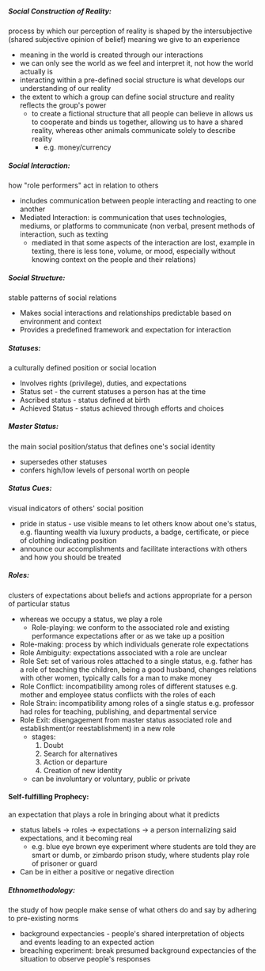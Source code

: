 ##### Social Construction of Reality: 
process by which our perception of reality is shaped by the intersubjective (shared subjective opinion of belief) meaning we give to an experience
- meaning in the world is created through our interactions
- we can only see the world as we feel and interpret it, not how the world actually is
- interacting within a pre-defined social structure is what develops our understanding of our reality
- the extent to which a group can define social structure and reality reflects the group's power
	- to create a fictional structure that all people can believe in allows us to cooperate and binds us together, allowing us to have a shared reality, whereas other animals communicate solely to describe reality
		- e.g. money/currency

##### Social Interaction: 
how "role performers" act in relation to others
- includes communication between people interacting and reacting to one another
- Mediated Interaction: is communication that uses technologies, mediums, or platforms to communicate (non verbal, present methods of interaction, such as texting
	- mediated in that some aspects of the interaction are lost, example in texting, there is less tone, volume, or mood, especially without knowing context on the people and their relations)

##### Social Structure:
stable patterns of social relations
- Makes social interactions and relationships predictable based on environment and context
- Provides a predefined framework and expectation for interaction

##### Statuses:
a culturally defined position or social location
- Involves rights (privilege), duties, and expectations
- Status set - the current statuses a person has at the time
- Ascribed status - status defined at birth
- Achieved Status - status achieved through efforts and choices

##### Master Status:
the main social position/status that defines one's social identity
- supersedes other statuses
- confers high/low levels of personal worth on people

##### Status Cues:
visual indicators of others' social position
- pride in status - use visible means to let others know about one's status, e.g. flaunting wealth via luxury products, a badge, certificate, or piece of clothing indicating position
- announce our accomplishments and facilitate interactions with others and how you should be treated

##### Roles:
clusters of expectations about beliefs and actions appropriate for a person of particular status
- whereas we occupy a status, we play a role
	- Role-playing: we conform to the associated role and existing performance expectations after or as we take up a position
- Role-making: process by which individuals generate role expectations
- Role Ambiguity: expectations associated with a role are unclear
- Role Set: set of various roles attached to a single status, e.g. father has a role of teaching the children, being a good husband, changes relations with other women, typically calls for a man to make money
- Role Conflict: incompatibility among roles of different statuses e.g. mother and employee status conflicts with the roles of each
- Role Strain: incompatibility among roles of a single status e.g. professor had roles for teaching, publishing, and departmental service
- Role Exit: disengagement from master status associated role and establishment(or reestablishment) in a new role
	- stages:
		1. Doubt
		2. Search for alternatives
		3. Action or departure
		4. Creation of new identity
	- can be involuntary or voluntary, public or private

#### Self-fulfilling Prophecy:
an expectation that plays a role in bringing about what it predicts
- status labels -> roles -> expectations -> a person internalizing said expectations, and it becoming real
	- e.g. blue eye brown eye experiment where students are told they are smart or dumb, or zimbardo prison study, where students play role of prisoner or guard
- Can be in either a positive or negative direction

##### Ethnomethodology:
the study of how people make sense of what others do and say by adhering to pre-existing norms
- background expectancies - people's shared interpretation of objects and events leading to an expected action
- breaching experiment: break presumed background expectancies of the situation to observe people's responses









